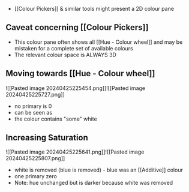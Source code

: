 - [[Colour Pickers]] & similar tools might present a 2D colour pane
## Caveat concerning [[Colour Pickers]]
- This colour pane often shows all [[Hue - Colour wheel]] and may be mistaken for a complete set of available colours
- The relevant colour space is ALWAYS 3D
## Moving towards [[Hue - Colour wheel]]
![[Pasted image 20240425225454.png]]![[Pasted image 20240425225727.png]]
- no primary is 0
- can be seen as
- the colour contains "some" white
## Increasing Saturation
![[Pasted image 20240425225641.png]]![[Pasted image 20240425225807.png]]
- white is removed (blue is removed) - blue was an [[Additive]] colour
- one primary zero
- Note: hue unchanged but is darker because white was removed


